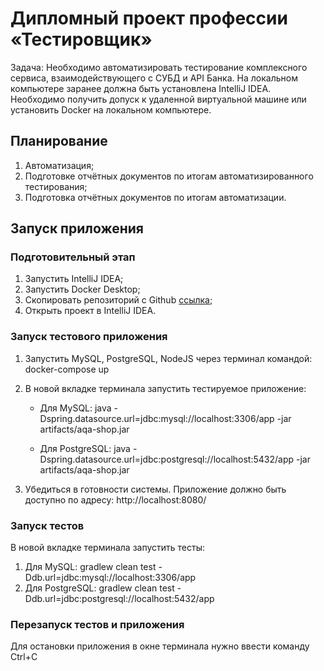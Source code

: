 # Дипломный проект профессии «Тестировщик»
Задача:
Необходимо автоматизировать тестирование комплексного сервиса, взаимодействующего с СУБД и API Банка. На локальном компьютере заранее должна быть установлена IntelliJ IDEA. Необходимо получить допуск к удаленной виртуальной машине или установить Docker на локальном компьютере.

## Планирование
1. Автоматизация;
1. Подготовке отчётных документов по итогам автоматизированного тестирования;
1. Подготовка отчётных документов по итогам автоматизации.

## Запуск приложения
### Подготовительный этап
1. Запустить IntelliJ IDEA;
1. Запустить Docker Desktop;
1. Скопировать репозиторий с Github [ссылка](https://github.com/SonKe1/DiplomQA.git);
1. Открыть проект в IntelliJ IDEA.

### Запуск тестового приложения
1. Запустить MySQL, PostgreSQL, NodeJS через терминал командой:
    docker-compose up
    
1. В новой вкладке терминала запустить тестируемое приложение:
   * Для MySQL: java -Dspring.datasource.url=jdbc:mysql://localhost:3306/app -jar artifacts/aqa-shop.jar
   
   * Для PostgreSQL: java -Dspring.datasource.url=jdbc:postgresql://localhost:5432/app -jar artifacts/aqa-shop.jar
   
1. Убедиться в готовности системы. Приложение должно быть доступно по адресу:
http://localhost:8080/

### Запуск тестов
В новой вкладке терминала запустить тесты:
1. Для MySQL:  gradlew clean test -Ddb.url=jdbc:mysql://localhost:3306/app
1. Для PostgreSQL: gradlew clean test -Ddb.url=jdbc:postgresql://localhost:5432/app

### Перезапуск тестов и приложения
Для остановки приложения в окне терминала нужно ввести команду Ctrl+С
